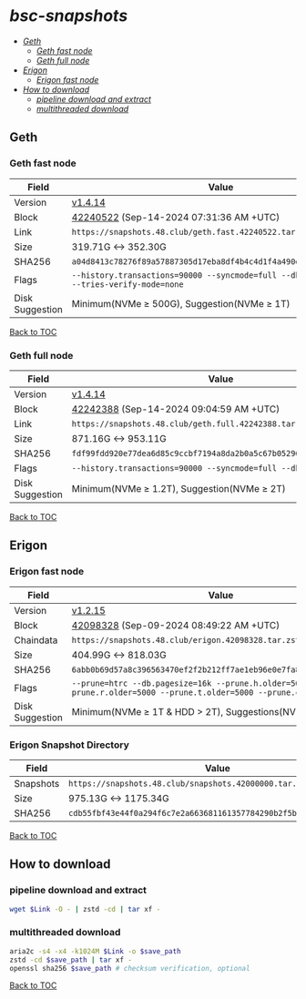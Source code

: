 # *bsc-snapshots*


- *[Geth](#geth)*
    - *[Geth fast node](#geth-fast-node)*
    - *[Geth full node](#geth-full-node)*
- *[Erigon](#erigon)*
    - *[Erigon fast node](#erigon-fast-node)*
- *[How to download](#how-to-download)*
    - *[pipeline download and extract](#pipeline-download-and-extract)*
    - *[multithreaded download](#multithreaded-download)*

## Geth
### Geth fast node

| Field |Value |
| --- | --- |
| Version | [v1.4.14](https://github.com/bnb-chain/bsc/releases/tag/v1.4.14) |
| Block | [42240522](https://bscscan.com/block/42240522) (Sep-14-2024 07:31:36 AM +UTC) |
| Link | `https://snapshots.48.club/geth.fast.42240522.tar.zst` |
| Size | 319.71G <-> 352.30G |
| SHA256 | `a04d8413c78276f89a57887305d17eba8df4b4c4d1f4a490eecb717a2ea9c2a0` |
| Flags | `--history.transactions=90000 --syncmode=full --db.engine=pebble --tries-verify-mode=none` |
| Disk Suggestion | Minimum(NVMe ≥ 500G), Suggestion(NVMe ≥ 1T) |

[Back to TOC](#bsc-snapshots)

### Geth full node

| Field |Value |
| --- | --- |
| Version | [v1.4.14](https://github.com/bnb-chain/bsc/releases/tag/v1.4.14) |
| Block | [42242388](https://bscscan.com/block/42242388) (Sep-14-2024 09:04:59 AM +UTC) |
| Link | `https://snapshots.48.club/geth.full.42242388.tar.zst` |
| Size | 871.16G <-> 953.11G |
| SHA256 | `fdf99fdd920e77dea6d85c9ccbf7194a8da2b0a5c67b05296909ce11e5bdf2d8` |
| Flags | `--history.transactions=90000 --syncmode=full --db.engine=pebble` |
| Disk Suggestion | Minimum(NVMe ≥ 1.2T), Suggestion(NVMe ≥ 2T) |

[Back to TOC](#bsc-snapshots)

## Erigon
### Erigon fast node

| Field |Value |
| --- | --- |
| Version | [v1.2.15](https://github.com/node-real/bsc-erigon/releases/tag/v1.2.15) |
| Block | [42098328](https://bscscan.com/block/42098328) (Sep-09-2024 08:49:22 AM +UTC) |
| Chaindata | `https://snapshots.48.club/erigon.42098328.tar.zst` |
| Size | 404.99G <-> 818.03G |
| SHA256 | `6abb0b69d57a8c396563470ef2f2b212ff7ae1eb96e0e7fa8b89813a3593b1b7` |
| Flags | `--prune=htrc --db.pagesize=16k --prune.h.older=5000 --prune.r.older=5000 --prune.t.older=5000 --prune.c.older=5000` |
| Disk Suggestion | Minimum(NVMe ≥ 1T & HDD > 2T), Suggestions(NVMe ≥ 4T) |

### Erigon Snapshot Directory

| Field |Value |
| --- | --- |
| Snapshots | `https://snapshots.48.club/snapshots.42000000.tar.zst` |
| Size | 975.13G <-> 1175.34G |
| SHA256 | `cdb55fbf43e44f0a294f6c7e2a663681161357784290b2f5bceb337d24f75c70` |

[Back to TOC](#bsc-snapshots)

## How to download
### pipeline download and extract

```bash
wget $Link -O - | zstd -cd | tar xf -
```

### multithreaded download

```bash
aria2c -s4 -x4 -k1024M $Link -o $save_path
zstd -cd $save_path | tar xf -
openssl sha256 $save_path # checksum verification, optional
```

[Back to TOC](#bsc-snapshots)
